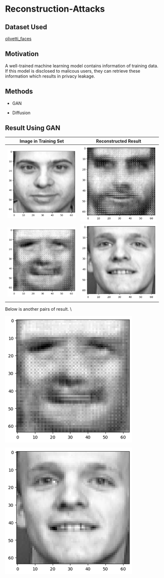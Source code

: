 # Reconstruction-Attacks

## Dataset Used
[olivetti_faces](https://www.kaggle.com/code/serkanpeldek/face-recognition-on-olivetti-dataset)

## Motivation
A well-trained machine learning model contains information of training data. If this model is disclosed to malicous users, they can retrieve these information which results in privacy leakage. 

## Methods

* GAN

* Diffusion

## Result Using GAN
Image in Training Set             |  Reconstructed Result
:-------------------------:|:-------------------------:
![](https://github.com/jiz322/Reconstruction-Attacks/blob/main/examples/exmaple_real_image.png) |  ![](https://github.com/jiz322/Reconstruction-Attacks/blob/main/examples/exmaple_result_gan.png)
![](https://github.com/jiz322/Reconstruction-Attacks/blob/main/examples/exmaple2_result_gan.png) |  ![](https://github.com/jiz322/Reconstruction-Attacks/blob/main/examples/exmaple2_real_image.png)



Below is another pairs of result. \

![alt text](https://github.com/jiz322/Reconstruction-Attacks/blob/main/examples/exmaple2_result_gan.png)

![alt text](https://github.com/jiz322/Reconstruction-Attacks/blob/main/examples/exmaple2_real_image.png)
